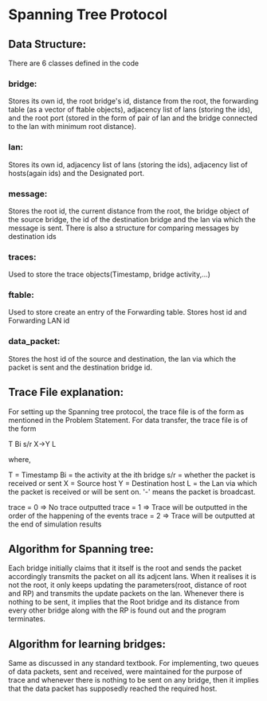 # Spanning Tree Protocol

## Data Structure:

There are 6 classes defined in the code

### bridge: 
Stores its own id, the root bridge's id, distance from the root, the forwarding table (as a vector of ftable objects), adjacency list of lans (storing the ids), and the root port (stored in the form of pair of lan and the bridge connected to the lan with minimum root distance).

### lan: 
Stores its own id, adjacency list of lans (storing the ids), adjacency list of hosts(again ids) and the Designated port.

### message: 
Stores the root id, the current distance from the root, the bridge object of the source bridge, the id of the destination bridge and the lan via which the message is sent.
There is also a structure for comparing messages by destination ids

### traces: 
Used to store the trace objects(Timestamp, bridge activity,...)

### ftable: 
Used to store create an entry of the Forwarding table. Stores host id and Forwarding LAN id

### data_packet: 
Stores the host id of the source and destination, the lan via which the packet is sent and the destination bridge id.

## Trace File explanation:

For setting up the Spanning tree protocol, the trace file is of the form as mentioned in the Problem Statement.
For data transfer, the trace file is of the form 

T Bi s/r X->Y L

where,

T = Timestamp
Bi = the activity at the ith bridge
s/r = whether the packet is received or sent 
X = Source host
Y = Destination host
L = the Lan via which the packet is received or will be sent on. '-' means the packet is broadcast.

trace = 0 => No trace outputted
trace = 1 => Trace will be outputted in the order of the happening of the events
trace = 2 => Trace will be outputted at the end of simulation results


## Algorithm for Spanning tree:

Each bridge initially claims that it itself is the root and sends the packet accordingly transmits the packet on all its adjcent lans. When it realises it is not the root, it only keeps updating the parameters(root, distance of root and RP) and transmits the update packets on the lan. Whenever there is nothing to be sent, it implies that the Root bridge and its distance from every other bridge along with the RP is found out and the program terminates.

## Algorithm for learning bridges:

Same as discussed in any standard textbook. For implementing, two queues of data packets, sent and received, were maintained for the purpose of trace and whenever there is nothing to be sent on any bridge, then it implies that the data packet has supposedly reached the required host.
